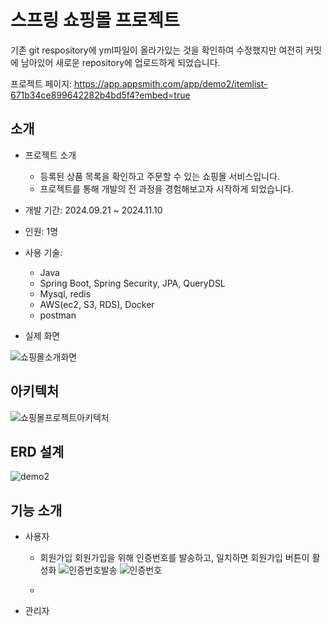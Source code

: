 # 스프링 쇼핑몰 프로젝트
기존 git respository에 yml파일이 올라가있는 것을 확인하여 수정했지만 여전히 커밋에 남아있어 새로운 repository에 업로드하게 되었습니다.

프로젝트 페이지: https://app.appsmith.com/app/demo2/itemlist-671b34ce899642282b4bd5f4?embed=true

## 소개
- 프로젝트 소개
  - 등록된 상품 목록을 확인하고 주문할 수 있는 쇼핑몰 서비스입니다.
  - 프로젝트를 통해 개발의 전 과정을 경험해보고자 시작하게 되었습니다.

- 개발 기간: 2024.09.21 ~ 2024.11.10

- 인원: 1명

- 사용 기술: 
  - Java
  - Spring Boot, Spring Security, JPA, QueryDSL
  - Mysql, redis
  - AWS(ec2, S3, RDS), Docker
  - postman

- 실제 화면
  
![쇼핑몰소개화면](https://github.com/user-attachments/assets/a7d7b817-dd67-4aa6-aa9e-250de1b6bf51)


## 아키텍처
![쇼핑몰프로젝트아키텍처](https://github.com/user-attachments/assets/d9bfa0b0-072b-41ff-86ef-5faf5ad5bf8e)

## ERD 설계
![demo2](https://github.com/user-attachments/assets/8c1e6a38-0639-44a0-b6e1-f00ed17a4c88)

## 기능 소개
- 사용자
  - 회원가입
    회원가입을 위해 인증번호를 발송하고, 일치하면 회원가입 버튼이 활성화
![인증번호발송](https://github.com/user-attachments/assets/d4154b89-7c9c-4868-aec0-741c41f929cd)
![인증번호](https://github.com/user-attachments/assets/86192392-86c9-4895-8750-2ba6395f5ef5)

  - 

- 관리자
  
